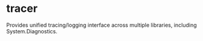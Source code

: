 tracer
======

Provides unified tracing/logging interface across multiple libraries, including System.Diagnostics.